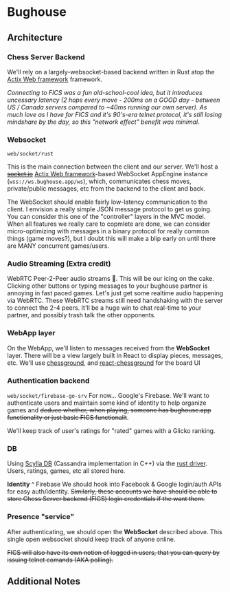 # Bughouse

## Architecture

### Chess Server Backend
We'll rely on a largely-websocket-based backend written in Rust atop the [Actix Web framework](https://actix.rs/docs/websockets/) framework.

*Connecting to FICS was a fun old-school-cool idea, but it introduces uncessary latency (2 hops every move - 200ms on a GOOD day - between US / Canada servers compared to ~40ms running our own server).  As much love as I have for FICS and it's 90's-era telnet protocol, it's still losing mindshare by the day, so this "network effect" benefit was minimal.*

### Websocket
`web/socket/rust`

This is the main connection between the client and our server.  We'll host a ~~[socket.io](https://socket.io/)~~ [Actix Web framework](https://actix.rs/docs/websockets/)-based WebSocket AppEngine instance  (`wss://ws.bughouse.app/ws`), which, communicates chess moves, private/public messages, etc from the backend to the client and back.

The WebSocket should enable fairly low-latency communication to the client.  I envision a really simple JSON message protocol to get us going. You can consider this one of the "controller" layers in the MVC model.  When all features we really care to copmlete are done, we can consider micro-optimizing with messages in a binary protocol for really common things (game moves?), but I doubt this will make a blip early on until there are MANY concurrent games/users.

### Audio Streaming (Extra credit)
WebRTC Peer-2-Peer audio streams 🤯.  This will be our icing on the cake. Clicking other buttons or typing messages to your bughouse partner is annoying in fast paced games.  Let's just get some realtime audio happening via WebRTC.  These WebRTC streams still need handshaking with the server to connect the 2-4 peers.  It'll be a huge win to chat real-time to your partner, and possibly trash talk the other opponents.

### WebApp layer
On the WebApp, we'll listen to messages received from the **WebSocket** layer.  There will be a view largely built in React to display pieces, messages, etc.
We'll use [chessground](https://github.com/ornicar/chessground), and [react-chessground](https://github.com/ruilisi/react-chessground) for the board UI

### Authentication backend
`web/socket/firebase-go-srv`
For now... Google's Firebase.
We'll want to authenticate users and maintain some kind of identity to help organize games and ~~deduce whether, when playing, someone has bughouse.app functionality or just basic FICS functionalit~~. 

 We'll keep track of user's ratings for "rated" games with a Glicko ranking.
 
### DB
Using [Scylla DB](https://www.scylladb.com/) (Cassandra implementation in C++) via the [rust driver](https://github.com/scylladb/scylla-rust-driver/).  Users, ratings, games, etc all stored here.

**Identity**
^ Firebase
We should hook into Facebook & Google login/auth APIs for easy auth/identity.
~~Similarly, these accounts we have should be able to store Chess Server backend (FICS) login credentials if the want them.~~

### Presence "service"
After authenticating, we should open the **WebSocket** described above.  This single open websocket should keep track of anyone online.

~~FICS will also have its own notion of logged in users, that you can query by issuing telnet comands (AKA polling).~~

## Additional Notes


